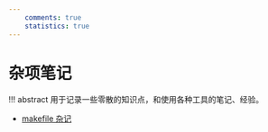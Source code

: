 ```yaml
---
    comments: true
    statistics: true
---
```


# 杂项笔记

!!! abstract 
    用于记录一些零散的知识点，和使用各种工具的笔记、经验。

- [makefile 杂记](./makefile.md)
<!-- - [Git](./git.md) -->
